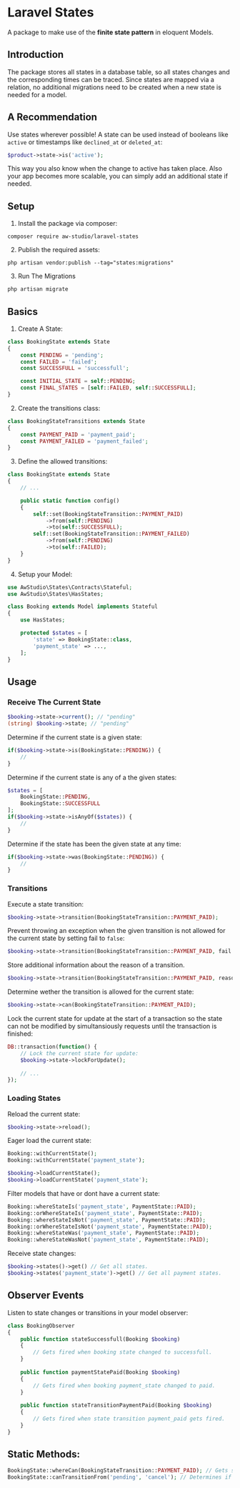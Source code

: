 # Laravel States

A package to make use of the **finite state pattern** in eloquent Models.

## Introduction

The package stores all states in a database table, so all states changes and the corresponding times can be traced. Since states are mapped via a relation, no additional migrations need to be created when a new state is needed for a model.

## A Recommendation

Use states wherever possible! A state can be used instead of booleans like `active` or timestamps like `declined_at` or `deleted_at`:

```php
$product->state->is('active');
```

This way you also know when the change to active has taken place. Also your app becomes more scalable, you can simply add an additional state if needed.

## Setup

1. Install the package via composer:

```shell
composer require aw-studio/laravel-states
```

2. Publish the required assets:

```shell
php artisan vendor:publish --tag="states:migrations"
```

3. Run The Migrations

```php
php artisan migrate
```

## Basics

1. Create A State:

```php
class BookingState extends State
{
    const PENDING = 'pending';
    const FAILED = 'failed';
    const SUCCESSFULL = 'successfull';

    const INITIAL_STATE = self::PENDING;
    const FINAL_STATES = [self::FAILED, self::SUCCESSFULL];
}
```

2. Create the transitions class:

```php
class BookingStateTransitions extends State
{
    const PAYMENT_PAID = 'payment_paid';
    const PAYMENT_FAILED = 'payment_failed';
}
```

3. Define the allowed transitions:

```php
class BookingState extends State
{
    // ...

    public static function config()
    {
        self::set(BookingStateTransition::PAYMENT_PAID)
            ->from(self::PENDING)
            ->to(self::SUCCESSFULL);
        self::set(BookingStateTransition::PAYMENT_FAILED)
            ->from(self::PENDING)
            ->to(self::FAILED);
    }
}
```

4. Setup your Model:

```php
use AwStudio\States\Contracts\Stateful;
use AwStudio\States\HasStates;

class Booking extends Model implements Stateful
{
    use HasStates;

    protected $states = [
        'state' => BookingState::class,
        'payment_state' => ...,
    ];
}
```

## Usage

### Receive The Current State

```php
$booking->state->current(); // "pending"
(string) $booking->state; // "pending"
```

Determine if the current state is a given state:

```php
if($booking->state->is(BookingState::PENDING)) {
    //
}
```

Determine if the current state is any of a the given states:

```php
$states = [
    BookingState::PENDING,
    BookingState::SUCCESSFULL
];
if($booking->state->isAnyOf($states)) {
    //
}
```

Determine if the state has been the given state at any time:

```php
if($booking->state->was(BookingState::PENDING)) {
    //
}
```

### Transitions

Execute a state transition:

```php
$booking->state->transition(BookingStateTransition::PAYMENT_PAID);
```

Prevent throwing an exception when the given transition is not allowed for the current state by setting fail to `false`:

```php
$booking->state->transition(BookingStateTransition::PAYMENT_PAID, fail: false);
```

Store additional information about the reason of a transition.

```php
$booking->state->transition(BookingStateTransition::PAYMENT_PAID, reason: "Mollie API call failed.");
```

Determine wether the transition is allowed for the current state:

```php
$booking->state->can(BookingStateTransition::PAYMENT_PAID);
```

Lock the current state for update at the start of a transaction so the state can not be modified by simultansiously requests until the transaction is finished:

```php
DB::transaction(function() {
    // Lock the current state for update:
    $booking->state->lockForUpdate();
    
    // ...
});

```

### Loading States

Reload the current state:

```php
$booking->state->reload();
```

Eager load the current state:

```php
Booking::withCurrentState();
Booking::withCurrentState('payment_state');

$booking->loadCurrentState();
$booking->loadCurrentState('payment_state');
```

Filter models that have or dont have a current state:

```php
Booking::whereStateIs('payment_state', PaymentState::PAID);
Booking::orWhereStateIs('payment_state', PaymentState::PAID);
Booking::whereStateIsNot('payment_state', PaymentState::PAID);
Booking::orWhereStateIsNot('payment_state', PaymentState::PAID);
Booking::whereStateWas('payment_state', PaymentState::PAID);
Booking::whereStateWasNot('payment_state', PaymentState::PAID);
```

Receive state changes:

```php
$booking->states()->get() // Get all states.
$booking->states('payment_state')->get() // Get all payment states.
```

## Observer Events

Listen to state changes or transitions in your model observer:

```php
class BookingObserver
{
    public function stateSuccessfull(Booking $booking)
    {
        // Gets fired when booking state changed to successfull.
    }
    
    public function paymentStatePaid(Booking $booking)
    {
        // Gets fired when booking payment_state changed to paid.
    }
    
    public function stateTransitionPaymentPaid(Booking $booking)
    {
        // Gets fired when state transition payment_paid gets fired.
    }
}
```

## Static Methods:

```php
BookingState::whereCan(BookingStateTransition::PAYMENT_PAID); // Gets states where from where the given transition can be executed.
BookingState::canTransitionFrom('pending', 'cancel'); // Determines if the transition can be executed for the given state.
```
